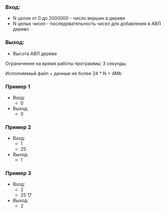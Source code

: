 ### Вход:
* N целое от 0 до 2000000 - число вершин в дереве
* N целых чисел - последовательность чисел для добавления в АВЛ дерево

### Выход:
* Высота АВЛ дерева

Ограничение на время работы программы: 3 секунды.

Исполняемый файл + данные не более 24 * N + 4Mb


### Пример 1
* Вход:
  * 0
* Выход:
  * 0

### Пример 2
* Вход:
  * 1
  * 25
* Выход:
  * 1

### Пример 3
* Вход:
  * 2
  * 25 17
* Выход:
  * 2

